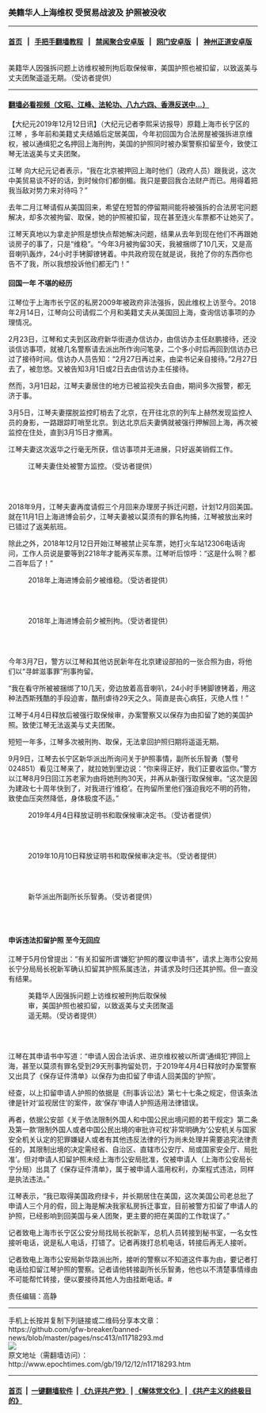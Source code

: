 ### 美籍华人上海维权 受贸易战波及 护照被没收
------------------------

#### [首页](https://github.com/gfw-breaker/banned-news/blob/master/README.md) &nbsp;&nbsp;|&nbsp;&nbsp; [手把手翻墙教程](https://github.com/gfw-breaker/guides/wiki) &nbsp;&nbsp;|&nbsp;&nbsp; [禁闻聚合安卓版](https://github.com/gfw-breaker/bn-android) &nbsp;&nbsp;|&nbsp;&nbsp; [网门安卓版](https://github.com/oGate2/oGate) &nbsp;&nbsp;|&nbsp;&nbsp; [神州正道安卓版](https://github.com/SzzdOgate/update) 



<div><img alt="" class="aligncenter wp-post-image" src="http://i.epochtimes.com/assets/uploads/2019/12/S__13967371-600x400.jpg"/>
<div class="red16 caption">
 <p>
  美籍华人因强拆问题上访维权被刑拘后取保候审，美国护照也被扣留，以致返美与丈夫团聚遥遥无期。（受访者提供）
 </p>
</div>
</div><hr/>

#### [翻墙必看视频（文昭、江峰、法轮功、八九六四、香港反送中...）](https://github.com/gfw-breaker/banned-news/blob/master/pages/link3.md)

<div><p>
 【大纪元2019年12月12日讯】（大纪元记者李熙采访报导）原籍上海市长宁区的
 <ok href="http://www.epochtimes.com/gb/tag/%E6%B1%9F%E7%90%B4.html">
  江琴
 </ok>
 ，多年前和美籍丈夫结婚后定居美国，今年初回国为合法房屋被强拆进京维权，被以通缉犯之名押回上海刑拘，美国的护照同时被办案警察扣留至今，致使江琴无法返美与丈夫团聚。
</p>
<p>
 <ok href="http://www.epochtimes.com/gb/tag/%E6%B1%9F%E7%90%B4.html">
  江琴
 </ok>
 向大纪元记者表示，“我在北京被押回上海时他们（政府人员）跟我说，这次中美贸易谈不好的话，到时候你们都倒楣。我只是要回我合法财产而已。用得着把我当敌对势力来对待吗？”
</p>
<p>
 去年二月江琴请假从美国回来，希望在短暂的停留期间能将被强拆的合法房宅问题解决，却多次被拘留、取保，她的护照被扣留，现在甚至连火车票都不让她买了。
</p>
<p>
 江琴天真地以为拿走护照是想快点帮她解决问题，结果从去年到现在他们不再跟她谈房子的事了，只是“维稳”。“今年3月被拘留30天，我被捆绑了10几天，又是高音喇叭轰炸，24小时手铐脚镣铐着。中共政府现在就是说，我抢了你的东西你也告不了我，所以我想投诉他们都无门！”
</p>
<h4>
 回国一年 不堪的经历
</h4>
<p>
 江琴位于上海市长宁区的私房2009年被政府非法强拆，因此维权上访至今。2018年2月14日，江琴向公司请假二个月和美籍丈夫从美国回上海，查询信访事项的办理情况。
</p>
<p>
 2月23日，江琴和丈夫到区政府新华街道办信访办，由信访办主任赵鹏接待，还没谈信访事项，就被几名警察请去派出所作询问笔录，二个多小时后再回到信访办已过了接待时间。信访办人员告知：“2月27日再过来，由梁书记亲自接待。”2月27日去了，被忽悠。又被告知3月1日或2日去由信访办主任接待。
</p>
<p>
 然而，3月1日起，江琴夫妻居住的地方已被监视失去自由，期间多次报警，都无济于事。
</p>
<p>
 3月5日，江琴夫妻摆脱监控盯梢去了北京，在开往北京的列车上赫然发现监控人员的身影，一路跟踪盯哨至北京。到达北京后夫妻俩就被强行押解回上海，再次被监控在住处，直到3月15日才撤离。
</p>
<p>
 江琴夫妻这次返华之行毫无所获，信访事项并无进展，只好返美销假工作。
</p>
<figure class="wp-caption aligncenter" id="attachment_11718326" style="width: 450px">
 <ok href="http://i.epochtimes.com/assets/uploads/2019/12/1-13.jpg">
  <img alt="" class="size-medium wp-image-11718326" src="http://i.epochtimes.com/assets/uploads/2019/12/1-13-450x204.jpg"/>
 </ok>
 <br/><figcaption class="wp-caption-text">
  江琴夫妻住处被警方监控。（受访者提供）
 </figcaption><br/>
</figure><br/>
<p>
 2018年9月，江琴夫妻再度请假三个月回来办理房子拆迁问题，计划12月回美国。就在11月1日上海进博会前夕，江琴夫妻被以莫须有的罪名拘捕，江琴被放出来时已错过了返美航班。
</p>
<p>
 除此之外，2018年12月12日开始江琴被禁止买车票，她打火车站12306电话询问，工作人员说是要等到2218年才能再买车票。江琴听后惊呼：“这是什么啊？都二百年后了！”
</p>
<figure class="wp-caption aligncenter" id="attachment_11718389" style="width: 300px">
 <ok href="http://i.epochtimes.com/assets/uploads/2019/12/S__13754414.jpg">
  <img alt="" class="wp-image-11718389 size-small" src="http://i.epochtimes.com/assets/uploads/2019/12/S__13754414-300x400.jpg"/>
 </ok>
 <br/><figcaption class="wp-caption-text">
  2018年上海进博会前夕被维稳。（受访者提供）
 </figcaption><br/>
</figure><br/>
<figure class="wp-caption aligncenter" id="attachment_11718393" style="width: 300px">
 <ok href="http://i.epochtimes.com/assets/uploads/2019/12/S__13754418.jpg">
  <img alt="" class="wp-image-11718393 size-small" src="http://i.epochtimes.com/assets/uploads/2019/12/S__13754418-300x532.jpg"/>
 </ok>
 <br/><figcaption class="wp-caption-text">
  2018年上海进博会前夕被刑拘。（受访者提供）
 </figcaption><br/>
</figure><br/>
<p>
 今年3月7日，警方以江琴和其他访民新年在北京建设部拍的一张合照为由，将他们以“寻衅滋事罪”刑事拘留。
</p>
<p>
 “我在看守所被被捆绑了10几天，旁边放着高音喇叭，24小时手铐脚镣铐着，用这种法西斯残酷的手段迫害，酷刑虐待29天之久。简直是丧心病狂，灭绝人性！”
</p>
<p>
 江琴于4月4日释放后被强行取保候审，办案警察又以保存为由扣留了她的美国护照。致使江琴无法返美与丈夫团聚。
</p>
<p>
 短短一年多，江琴多次被刑拘、取保，无法拿回护照归期将遥遥无期。
</p>
<p>
 9月9日，江琴去长宁区新华派出所询问关于护照事情，副所长乐智勇（警号024851）看见江琴来了，就拉她到里边说：“你来得正好，我们正要收监你。”警方以江琴8月9日回江苏老家为由将她刑拘30天，并再从新强行取保候审。“这次是因为建政七十周年快到了，对我进行‘维稳’。在拘留所里他们强迫我吃不明的药物，致使血压突然降低，身体极度不适。”
</p>
<figure class="wp-caption aligncenter" id="attachment_11718436" style="width: 450px">
 <ok href="http://i.epochtimes.com/assets/uploads/2019/12/S__13967381.jpg">
  <img alt="" class="size-medium wp-image-11718436" src="http://i.epochtimes.com/assets/uploads/2019/12/S__13967381-450x312.jpg"/>
 </ok>
 <br/><figcaption class="wp-caption-text">
  2019年4月4日释放证明书和取保候审决定书。（受访者提供）
 </figcaption><br/>
</figure><br/>
<figure class="wp-caption aligncenter" id="attachment_11718458" style="width: 450px">
 <ok href="http://i.epochtimes.com/assets/uploads/2019/12/S__13967379.jpg">
  <img alt="" class="wp-image-11718458 size-medium" src="http://i.epochtimes.com/assets/uploads/2019/12/S__13967379-450x310.jpg"/>
 </ok>
 <br/><figcaption class="wp-caption-text">
  2019年10月10日释放证明书和取保候审决定书。（受访者提供）
 </figcaption><br/>
</figure><br/>
<figure class="wp-caption aligncenter" id="attachment_11718330" style="width: 300px">
 <ok href="http://i.epochtimes.com/assets/uploads/2019/12/S__13754415.jpg">
  <img alt="" class="wp-image-11718330 size-small" src="http://i.epochtimes.com/assets/uploads/2019/12/S__13754415-300x400.jpg"/>
 </ok>
 <br/><figcaption class="wp-caption-text">
  新华派出所副所长乐智勇。（受访者提供）
 </figcaption><br/>
</figure><br/>
<h4>
 申诉违法扣留护照 至今无回应
</h4>
<p>
 江琴于5月份曾提出：“有关扣留所谓‘嫌犯’护照的覆议申请书”，请求上海市公安局长宁分局局长祝新军确认扣留其护照系属违法，并请求及时归还其护照。但一直没有结果。
</p>
<figure class="wp-caption aligncenter" id="attachment_11718322" style="width: 300px">
 <ok href="http://i.epochtimes.com/assets/uploads/2019/12/S__13967371.jpg">
  <img alt="" class="wp-image-11718322 size-small" src="http://i.epochtimes.com/assets/uploads/2019/12/S__13967371-300x447.jpg"/>
 </ok>
 <br/><figcaption class="wp-caption-text">
  美籍华人因强拆问题上访维权被刑拘后取保候审，美国护照也被扣留，以致返美与丈夫团聚遥遥无期。（受访者提供）
 </figcaption><br/>
</figure><br/>
<p>
 江琴在其申请书中写道：“申请人因合法诉求、进京维权被以所谓‘通缉犯’押回上海，甚至以莫须有罪名受到29天刑事拘留处罚，于2019年4月4日释放时办案警察又出具了《保存证件清单》以保存为由扣留了申请人回美国的‘护照’。
</p>
<p>
 经查，以上扣留申请人护照的依据是《刑事诉讼法》第七十七条之规定，但该条法律是针对‘监视居住’的案件，故‘保存’申请人护照适用法律错误。
</p>
<p>
 再者，依据公安部《关于依法限制外国人和中国公民出境问题的若干规定》第二条及第一款‘限制外国人或者中国公民出境的审批许可权’非常明确为‘公安机关与国家安全机关认定的犯罪嫌疑人或者有其他违反法律的行为尚未处理并需要追究法律责任的，其限制出境的决定需经省、自治区、直辖市公安厅、局或国家安全厅、局批准’。但对申请人扣留护照未经上海市公安局批准，仅被申请人（上海市公安局长宁分局）出具了《保存证件清单》，属于被申请人滥用权利，办案程式违法，同样是执法违法。”
</p>
<p>
 江琴表示，“我已取得美国政府绿卡，并长期居住在美国，这次美国公司老总批了申请人三个月的假，回上海是解决我家私房拆迁事宜，目前被警方扣留了申请人的护照，已经影响到回美国与亲人团聚，更主要的把在美国的工作耽误了。”
</p>
<p>
 记者致电上海市长宁区公安分局找局长祝新军，总机人员转接到秘书室，一名女性接听电话，说是私人电话，打错了。记者再拨打总机电话，转接后再无人接听。
</p>
<p>
 记者致电上海市公安局新华路派出所，接听的警察以不知道这件事为由，要记者打电话给扣留江琴护照的警察。记者请他转接副所长乐智勇，他也以不清楚事情缘由不可能帮忙转接，便以要接待其他人为由挂断电话。#
</p>
<p>
 责任编辑：高静
</p>
</div>
<hr/>
手机上长按并复制下列链接或二维码分享本文章：<br/>
https://github.com/gfw-breaker/banned-news/blob/master/pages/nsc413/n11718293.md <br/>
<a href='https://github.com/gfw-breaker/banned-news/blob/master/pages/nsc413/n11718293.md'><img src='https://github.com/gfw-breaker/banned-news/blob/master/pages/nsc413/n11718293.md.png'/></a> <br/>
原文地址（需翻墙访问）：http://www.epochtimes.com/gb/19/12/12/n11718293.htm


------------------------
#### [首页](https://github.com/gfw-breaker/banned-news/blob/master/README.md) &nbsp;|&nbsp; [一键翻墙软件](https://github.com/gfw-breaker/nogfw/blob/master/README.md) &nbsp;| [《九评共产党》](https://github.com/gfw-breaker/9ping.md/blob/master/README.md#九评之一评共产党是什么) | [《解体党文化》](https://github.com/gfw-breaker/jtdwh.md/blob/master/README.md) | [《共产主义的终极目的》](https://github.com/gfw-breaker/gczydzjmd.md/blob/master/README.md)


<img src='http://gfw-breaker.win/banned-news/pages/nsc413/n11718293.md' width='0px' height='0px'/>